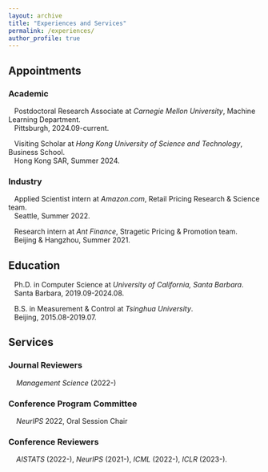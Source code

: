 ```yaml
---
layout: archive
title: "Experiences and Services"
permalink: /experiences/
author_profile: true
---
```


## Appointments
### Academic

&nbsp;&nbsp; Postdoctoral Research Associate at *Carnegie Mellon University*, Machine Learning Department. <br>
&nbsp;&nbsp; Pittsburgh, 2024.09-current. <br>

&nbsp;&nbsp; Visiting Scholar at *Hong Kong University of Science and Technology*, Business School. <br>
&nbsp;&nbsp; Hong Kong SAR, Summer 2024. <br>
### Industry

&nbsp;&nbsp; Applied Scientist intern at *Amazon.com*, Retail Pricing Research & Science team. <br>
&nbsp;&nbsp; Seattle, Summer 2022. <br>

&nbsp;&nbsp; Research intern at *Ant Finance*, Stragetic Pricing & Promotion team. <br>
&nbsp;&nbsp; Beijing & Hangzhou, Summer 2021.


## Education
&nbsp;&nbsp; Ph.D. in Computer Science at *University of California, Santa Barbara*. <br>
&nbsp;&nbsp; Santa Barbara, 2019.09-2024.08. <br>

&nbsp;&nbsp; B.S. in Measurement & Control at *Tsinghua University*. <br>
&nbsp;&nbsp; Beijing, 2015.08-2019.07. <br>

<!--
&nbsp;&nbsp;Develop next-gen algorithmic prototypes for Amazon retail pricing systems to escalate long-term revenue. Apply signal processing methods to simulate real-world demands for algorithm testing.
-->

<!-- ### &nbsp;&nbsp;  2021.07 -- 2021.10 &nbsp;&nbsp;&nbsp;&nbsp; Research intern at *AntGroup* (*Alibaba*) <br>
&nbsp;&nbsp;Develop coupon-distributing algorithms for attractions/promotions to new/sleeping/lost customers.
-->
## Services

### Journal Reviewers

&nbsp; &nbsp; *Management Science* (2022-)

### Conference Program Committee

&nbsp; &nbsp; *NeurIPS* 2022, Oral Session Chair
### Conference Reviewers

&nbsp; &nbsp; *AISTATS* (2022-), *NeurIPS* (2021-), *ICML* (2022-), *ICLR* (2023-).